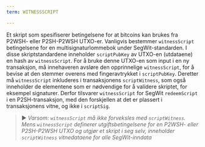 ```yaml
---
term: WITNESSSCRIPT

---
```

Et skript som spesifiserer betingelsene for at bitcoins kan brukes fra P2WSH- eller P2SH-P2WSH UTXO-er. Vanligvis bestemmer `witnessScript` betingelsene for en multisignaturlommebok under SegWit-standarden. I disse skriptstandardene inneholder `scriptPubKey` av UTXO-en (utdataene) en hash av `witnessScript`. For å bruke denne UTXO-en som input i en ny transaksjon, må innehaveren avsløre den opprinnelige `witnessScript`, for å bevise at den stemmer overens med fingeravtrykket i `scriptPubKey`. Deretter må `witnessScript` inkluderes i transaksjonens `scriptWitness`, som også inneholder de elementene som er nødvendige for å validere skriptet, for eksempel signaturer. Derfor tilsvarer `witnessScript` for SegWit `redeemScript` i en P2SH-transaksjon, med den forskjellen at det er plassert i transaksjonens vitne, og ikke i `scriptSig`.

> ► *Varsom: `witnessScript` må ikke forveksles med `scriptWitness`. Mens `witnessScript` definerer utgiftsbetingelsene for en P2WSH- eller P2SH-P2WSH UTXO og utgjør et skript i seg selv, inneholder `scriptWitness` vitnedataene for alle SegWit-inndata*